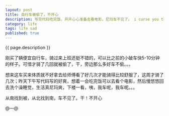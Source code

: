 ```yaml
---
layout: post
title: 自行车被偷了，不开心
description: 写完代码吃完饭，开开心心准备去看电影，尼玛车不见了。 i curse you theives to the gods below!!!
category: life
tags: life sad
published: true
---
```


{{ page.description }}

刚买了辆便宜自行车，骑过来上班还挺不错的，可以比之前的小破车快5-10分钟的样子。可惜才骑了几回就被偷了，干，旁边那么多好车不偷。。。

想来这车买来体质就不好拿去给师傅看了好几次才能骑得比较舒服了，这周才骑了几次；昨天下午写代码写的好爽，想着一会吃完饭可以去看个电影，然后慢悠悠回去洗个澡睡觉，生活真尼玛爽，下楼一看，咦，我车呢，我车呢。。。

从南找到被，从北找到南，车不见了。干！不开心

@—@
